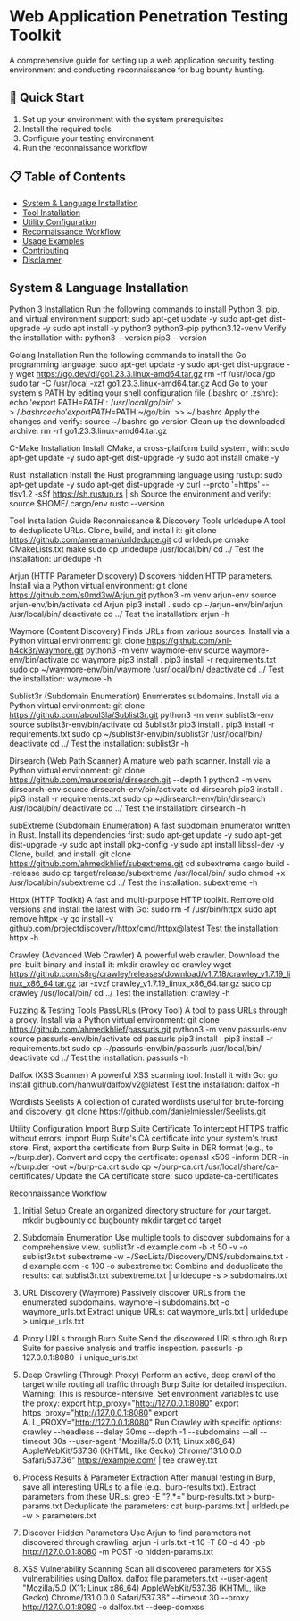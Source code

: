# Web Application Penetration Testing Toolkit

A comprehensive guide for setting up a web application security testing environment and conducting reconnaissance for bug bounty hunting.

## 🚀 Quick Start

1. Set up your environment with the system prerequisites
2. Install the required tools
3. Configure your testing environment
4. Run the reconnaissance workflow

## 📋 Table of Contents

- [System & Language Installation](#system--language-installation)
- [Tool Installation](#tool-installation)
- [Utility Configuration](#utility-configuration)
- [Reconnaissance Workflow](#reconnaissance-workflow)
- [Usage Examples](#usage-examples)
- [Contributing](#contributing)
- [Disclaimer](#disclaimer)

## System & Language Installation

Python 3 Installation
Run the following commands to install Python 3, pip, and virtual environment support:
sudo apt-get update -y
sudo apt-get dist-upgrade -y
sudo apt install -y python3 python3-pip python3.12-venv
Verify the installation with:
python3 --version
pip3 --version

Golang Installation
Run the following commands to install the Go programming language:
sudo apt-get update -y
sudo apt-get dist-upgrade -y
wget https://go.dev/dl/go1.23.3.linux-amd64.tar.gz
rm -rf /usr/local/go
sudo tar -C /usr/local -xzf go1.23.3.linux-amd64.tar.gz
Add Go to your system's PATH by editing your shell configuration file (.bashrc or .zshrc):
echo 'export PATH=$PATH:/usr/local/go/bin' >> ~/.bashrc
echo 'export PATH=$PATH:~/go/bin' >> ~/.bashrc
Apply the changes and verify:
source ~/.bashrc
go version
Clean up the downloaded archive:
rm -rf go1.23.3.linux-amd64.tar.gz

C-Make Installation
Install CMake, a cross-platform build system, with:
sudo apt-get update -y
sudo apt-get dist-upgrade -y
sudo apt install cmake -y

Rust Installation
Install the Rust programming language using rustup:
sudo apt-get update -y
sudo apt-get dist-upgrade -y
curl --proto '=https' --tlsv1.2 -sSf https://sh.rustup.rs | sh
Source the environment and verify:
source $HOME/.cargo/env
rustc --version

Tool Installation Guide
Reconnaissance & Discovery Tools
urldedupe
A tool to deduplicate URLs. Clone, build, and install it:
git clone https://github.com/ameraman/urldedupe.git
cd urldedupe
cmake CMakeLists.txt
make
sudo cp urldedupe /usr/local/bin/
cd ../
Test the installation: urldedupe -h

Arjun (HTTP Parameter Discovery)
Discovers hidden HTTP parameters. Install via a Python virtual environment:
git clone https://github.com/s0md3w/Arjun.git
python3 -m venv arjun-env
source arjun-env/bin/activate
cd Arjun
pip3 install .
sudo cp ~/arjun-env/bin/arjun /usr/local/bin/
deactivate
cd ../
Test the installation: arjun -h

Waymore (Content Discovery)
Finds URLs from various sources. Install via a Python virtual environment:
git clone https://github.com/xnl-h4ck3r/waymore.git
python3 -m venv waymore-env
source waymore-env/bin/activate
cd waymore
pip3 install .
pip3 install -r requirements.txt
sudo cp ~/waymore-env/bin/waymore /usr/local/bin/
deactivate
cd ../
Test the installation: waymore -h

Sublist3r (Subdomain Enumeration)
Enumerates subdomains. Install via a Python virtual environment:
git clone https://github.com/aboul3la/Sublist3r.git
python3 -m venv sublist3r-env
source sublist3r-env/bin/activate
cd Sublist3r
pip3 install .
pip3 install -r requirements.txt
sudo cp ~/sublist3r-env/bin/sublist3r /usr/local/bin/
deactivate
cd ../
Test the installation: sublist3r -h

Dirsearch (Web Path Scanner)
A mature web path scanner. Install via a Python virtual environment:
git clone https://github.com/maurosoria/dirsearch.git --depth 1
python3 -m venv dirsearch-env
source dirsearch-env/bin/activate
cd dirsearch
pip3 install .
pip3 install -r requirements.txt
sudo cp ~/dirsearch-env/bin/dirsearch /usr/local/bin/
deactivate
cd ../
Test the installation: dirsearch -h

subExtreme (Subdomain Enumeration)
A fast subdomain enumerator written in Rust. Install its dependencies first:
sudo apt-get update -y
sudo apt-get dist-upgrade -y
sudo apt install pkg-config -y
sudo apt install libssl-dev -y
Clone, build, and install:
git clone https://github.com/ahmedkhlief/subextreme.git
cd subextreme
cargo build --release
sudo cp target/release/subextreme /usr/local/bin/
sudo chmod +x /usr/local/bin/subextreme
cd ../
Test the installation: subextreme -h

Httpx (HTTP Toolkit)
A fast and multi-purpose HTTP toolkit. Remove old versions and install the latest with Go:
sudo rm -f /usr/bin/httpx
sudo apt remove httpx -y
go install -v github.com/projectdiscovery/httpx/cmd/httpx@latest
Test the installation: httpx -h

Crawley (Advanced Web Crawler)
A powerful web crawler. Download the pre-built binary and install it:
mkdir crawley
cd crawley
wget https://github.com/s8rg/crawley/releases/download/v1.7.18/crawley_v1.7.19_linux_x86_64.tar.gz
tar -xvzf crawley_v1.7.19_linux_x86_64.tar.gz
sudo cp crawley /usr/local/bin/
cd ../
Test the installation: crawley -h

Fuzzing & Testing Tools
PassURLs (Proxy Tool)
A tool to pass URLs through a proxy. Install via a Python virtual environment:
git clone https://github.com/ahmedkhlief/passurls.git
python3 -m venv passurls-env
source passurls-env/bin/activate
cd passurls
pip3 install .
pip3 install -r requirements.txt
sudo cp ~/passurls-env/bin/passurls /usr/local/bin/
deactivate
cd ../
Test the installation: passurls -h

Dalfox (XSS Scanner)
A powerful XSS scanning tool. Install it with Go:
go install github.com/hahwul/dalfox/v2@latest
Test the installation: dalfox -h

Wordlists
Seelists
A collection of curated wordlists useful for brute-forcing and discovery.
git clone https://github.com/danielmiessler/Seelists.git

Utility Configuration
Import Burp Suite Certificate
To intercept HTTPS traffic without errors, import Burp Suite's CA certificate into your system's trust store.
First, export the certificate from Burp Suite in DER format (e.g., to ~/burp.der).
Convert and copy the certificate:
openssl x509 -inform DER -in ~/burp.der -out ~/burp-ca.crt
sudo cp ~/burp-ca.crt /usr/local/share/ca-certificates/
Update the CA certificate store:
sudo update-ca-certificates

Reconnaissance Workflow
1. Initial Setup
Create an organized directory structure for your target.
mkdir bugbounty
cd bugbounty
mkdir target
cd target

2. Subdomain Enumeration
Use multiple tools to discover subdomains for a comprehensive view.
sublist3r -d example.com -b -t 50 -v -o sublist3r.txt
subextreme -w ~/SecLists/Discovery/DNS/subdomains.txt -d example.com -c 100 -o subextreme.txt
Combine and deduplicate the results:
cat sublist3r.txt subextreme.txt | urldedupe -s > subdomains.txt

3. URL Discovery (Waymore)
Passively discover URLs from the enumerated subdomains.
waymore -i subdomains.txt -o waymore_urls.txt
Extract unique URLs:
cat waymore_urls.txt | urldedupe > unique_urls.txt

4. Proxy URLs through Burp Suite
Send the discovered URLs through Burp Suite for passive analysis and traffic inspection.
passurls -p 127.0.0.1:8080 -i unique_urls.txt

5. Deep Crawling (Through Proxy)
Perform an active, deep crawl of the target while routing all traffic through Burp Suite for detailed inspection. Warning: This is resource-intensive.
Set environment variables to use the proxy:
export http_proxy="http://127.0.0.1:8080"
export https_proxy="http://127.0.0.1:8080"
export ALL_PROXY="http://127.0.0.1:8080"
Run Crawley with specific options:
crawley --headless --delay 30ms --depth -1 --subdomains --all --timeout 30s --user-agent "Mozilla/5.0 (X11; Linux x86_64) AppleWebKit/537.36 (KHTML, like Gecko) Chrome/131.0.0.0 Safari/537.36" https://example.com/ | tee crawley.txt

6. Process Results & Parameter Extraction
After manual testing in Burp, save all interesting URLs to a file (e.g., burp-results.txt).
Extract parameters from these URLs:
grep -E "\?.*=" burp-results.txt > burp-params.txt
Deduplicate the parameters:
cat burp-params.txt | urldedupe -w > parameters.txt

7. Discover Hidden Parameters
Use Arjun to find parameters not discovered through crawling.
arjun -i urls.txt -t 10 -T 80 -d 40 -pb http://127.0.0.1:8080 -m POST -o hidden-params.txt

8. XSS Vulnerability Scanning
Scan all discovered parameters for XSS vulnerabilities using Dalfox.
dalfox file parameters.txt --user-agent "Mozilla/5.0 (X11; Linux x86_64) AppleWebKit/537.36 (KHTML, like Gecko) Chrome/131.0.0.0 Safari/537.36" --timeout 30 --proxy http://127.0.0.1:8080 -o dalfox.txt --deep-domxss


